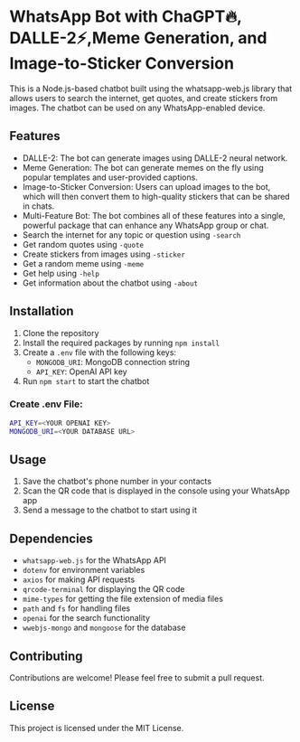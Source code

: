 # WhatsApp Bot with ChaGPT🔥, DALLE-2⚡,Meme Generation, and Image-to-Sticker Conversion

This is a Node.js-based chatbot built using the whatsapp-web.js library that allows users to search the internet, get quotes, and create stickers from images. The chatbot can be used on any WhatsApp-enabled device.

## Features

- DALLE-2: The bot can generate images using DALLE-2 neural network.
- Meme Generation: The bot can generate memes on the fly using popular templates and user-provided captions.
- Image-to-Sticker Conversion: Users can upload images to the bot, which will then convert them to high-quality stickers that can be shared in chats.
- Multi-Feature Bot: The bot combines all of these features into a single, powerful package that can enhance any WhatsApp group or chat.
- Search the internet for any topic or question using `-search`
- Get random quotes using `-quote`
- Create stickers from images using `-sticker`
- Get a random meme using `-meme`
- Get help using `-help`
- Get information about the chatbot using `-about`

## Installation

1. Clone the repository
2. Install the required packages by running `npm install`
3. Create a `.env` file with the following keys:
   - `MONGODB_URI`: MongoDB connection string
   - `API_KEY`: OpenAI API key
4. Run `npm start` to start the chatbot

### Create .env File:

```sh
API_KEY=<YOUR OPENAI KEY>
MONGODB_URI=<YOUR DATABASE URL>
```

## Usage

1. Save the chatbot's phone number in your contacts
2. Scan the QR code that is displayed in the console using your WhatsApp app
3. Send a message to the chatbot to start using it

## Dependencies

- `whatsapp-web.js` for the WhatsApp API
- `dotenv` for environment variables
- `axios` for making API requests
- `qrcode-terminal` for displaying the QR code
- `mime-types` for getting the file extension of media files
- `path` and `fs` for handling files
- `openai` for the search functionality
- `wwebjs-mongo` and `mongoose` for the database

## Contributing

Contributions are welcome! Please feel free to submit a pull request.

## License

This project is licensed under the MIT License.
